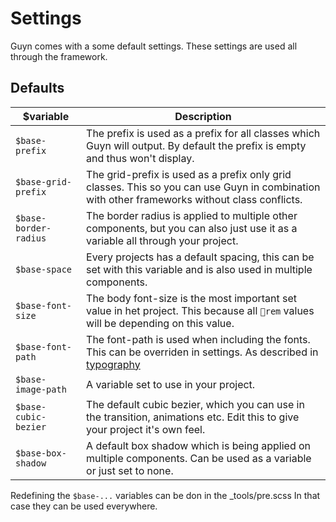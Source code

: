 # Settings

Guyn comes with a some default settings. These settings are used all through the framework.

## Defaults

| \$variable            | Description                                                                                                                                   |
| --------------------- | --------------------------------------------------------------------------------------------------------------------------------------------- |
| `$base-prefix`        | The prefix is used as a prefix for all classes which Guyn will output. By default the prefix is empty and thus won't display.                 |
| `$base-grid-prefix`   | The grid-prefix is used as a prefix only grid classes. This so you can use Guyn in combination with other frameworks without class conflicts. |
| `$base-border-radius` | The border radius is applied to multiple other components, but you can also just use it as a variable all through your project.               |
| `$base-space`         | Every projects has a default spacing, this can be set with this variable and is also used in multiple components.                             |
| `$base-font-size`     | The body font-size is the most important set value in het project. This because all `rem` values will be depending on this value.             |
| `$base-font-path`     | The font-path is used when including the fonts. This can be overriden in settings. As described in [typography](/doc/typography)              |
| `$base-image-path`    | A variable set to use in your project.                                                                                                        |
| `$base-cubic-bezier`  | The default cubic bezier, which you can use in the transition, animations etc. Edit this to give your project it's own feel.                  |
| `$base-box-shadow`    | A default box shadow which is being applied on multiple components. Can be used as a variable or just set to none.                            |

Redefining the `$base-...` variables can be don in the \_tools/pre.scss In that case they can be used everywhere.
